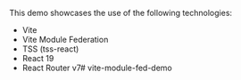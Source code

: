 This demo showcases the use of the following technologies:
- Vite
- Vite Module Federation
- TSS (tss-react)
- React 19
- React Router v7# vite-module-fed-demo
